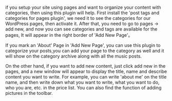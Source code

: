 if you setup your site using pages and want to organize your content with categories, then using this plugin will help. First install the 'post tags and categories for pages plugin', we need it to see the categories for our WordPress pages, then activate it. After that, you need to go to pages -> add new, and now you can see categories and tags are available for the pages, It will appear in the right border of 'Add New Page'。

If you mark an 'About' Page in 'Add New Page', you can use this plugin to categorize your posts,you can add your page to the category as well and it will show on the category archive along with all the music posts.

On the other hand, if you want to add new content, just click add new in the pages, and a new window will appear to display the title, name and describe content you want to write. For example, you can write 'about me' on the title name, and then write down what you want to write, what you want to do, who you are, etc. in the price list. You can also find the function of adding pictures in the toolbar.
